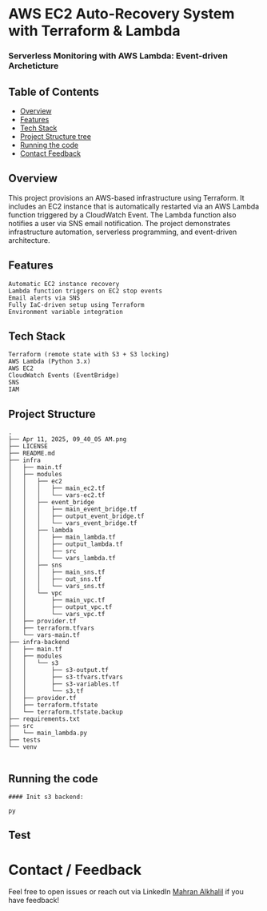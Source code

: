 # AWS EC2 Auto-Recovery System with Terraform & Lambda
###     Serverless Monitoring with AWS Lambda: Event-driven Archeticture 

## Table of Contents
* [Overview](#Overview)
* [Features](#Features)
* [Tech Stack](#Tech-Stack])
* [Project Structure tree](#Project-Structure-tree)
* [Running the code](#running-the-code)
* [Contact Feedback](#contact-feedback)

## Overview
This project provisions an AWS-based infrastructure using Terraform. It includes an EC2 instance that is automatically restarted via an AWS Lambda function triggered by a CloudWatch Event. The Lambda function also notifies a user via SNS email notification. The project demonstrates infrastructure automation, serverless programming, and event-driven architecture.
## Features
    Automatic EC2 instance recovery
    Lambda function triggers on EC2 stop events
    Email alerts via SNS
    Fully IaC-driven setup using Terraform
    Environment variable integration
## Tech Stack
    Terraform (remote state with S3 + S3 locking)
    AWS Lambda (Python 3.x)
    AWS EC2
    CloudWatch Events (EventBridge)
    SNS
    IAM
## Project Structure
```
.
├── Apr 11, 2025, 09_40_05 AM.png
├── LICENSE
├── README.md
├── infra
│   ├── main.tf
│   ├── modules
│   │   ├── ec2
│   │   │   ├── main_ec2.tf
│   │   │   └── vars-ec2.tf
│   │   ├── event_bridge
│   │   │   ├── main_event_bridge.tf
│   │   │   ├── output_event_bridge.tf
│   │   │   └── vars_event_bridge.tf
│   │   ├── lambda
│   │   │   ├── main_lambda.tf
│   │   │   ├── output_lambda.tf
│   │   │   ├── src
│   │   │   └── vars_lambda.tf
│   │   ├── sns
│   │   │   ├── main_sns.tf
│   │   │   ├── out_sns.tf
│   │   │   └── vars_sns.tf
│   │   └── vpc
│   │       ├── main_vpc.tf
│   │       ├── output_vpc.tf
│   │       └── vars_vpc.tf
│   ├── provider.tf
│   ├── terraform.tfvars
│   └── vars-main.tf
├── infra-backend
│   ├── main.tf
│   ├── modules
│   │   └── s3
│   │       ├── s3-output.tf
│   │       ├── s3-tfvars.tfvars
│   │       ├── s3-variables.tf
│   │       └── s3.tf
│   ├── provider.tf
│   ├── terraform.tfstate
│   └── terraform.tfstate.backup
├── requirements.txt
├── src
│   └── main_lambda.py
├── tests
└── venv
    
```
## Running the code
    #### Init s3 backend:
    
```
py 
```
## Test 

# Contact / Feedback
Feel free to open issues or reach out via LinkedIn [Mahran Alkhalil](linkedin) if you have feedback!

